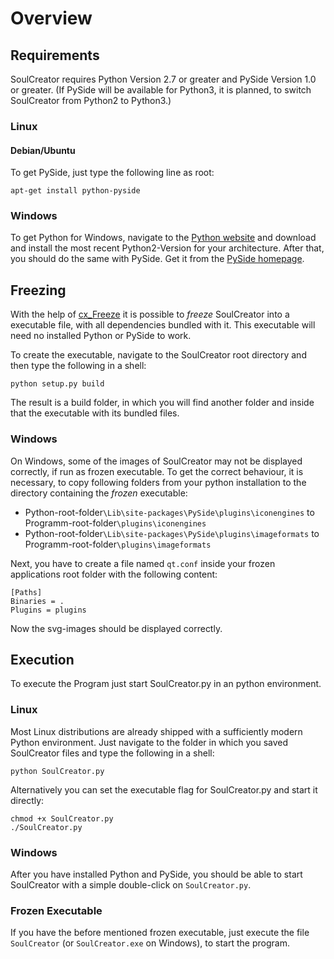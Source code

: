 # Overview


## Requirements

SoulCreator requires Python Version 2.7 or greater and PySide Version 1.0 or greater. (If PySide will be available for Python3, it is planned, to switch SoulCreator from Python2 to Python3.)


### Linux


#### Debian/Ubuntu

To get PySide, just type the following line as root:

	apt-get install python-pyside


### Windows

To get Python for Windows, navigate to the [Python website](http://python.org/download/) and download and install the most recent Python2-Version for your architecture. After that, you should do the same with PySide. Get it from the [PySide homepage](http://developer.qt.nokia.com/wiki/PySide_Binaries_Windows).


## Freezing

With the help of [cx_Freeze](http://cx-freeze.sourceforge.net/) it is possible to *freeze* SoulCreator into a executable file, with all dependencies bundled with it. This executable will need no installed Python or PySide to work.

To create the executable, navigate to the SoulCreator root directory and then type the following in a shell:

	python setup.py build

The result is a build folder, in which you will find another folder and inside that the executable with its bundled files.


### Windows

On Windows, some of the images of SoulCreator may not be displayed correctly, if run as frozen executable. To get the correct behaviour, it is necessary, to copy following folders from your python installation to the directory containing the *frozen* executable:

* Python-root-folder`\Lib\site-packages\PySide\plugins\iconengines` to Programm-root-folder`\plugins\iconengines`
* Python-root-folder`\Lib\site-packages\PySide\plugins\imageformats` to Programm-root-folder`\plugins\imageformats`

Next, you have to create a file named `qt.conf` inside your frozen applications root folder with the following content:

	[Paths]
	Binaries = .
	Plugins = plugins

Now the svg-images should be displayed correctly.


## Execution

To execute the Program just start SoulCreator.py in an python environment.


### Linux

Most Linux distributions are already shipped with a sufficiently modern Python environment. Just navigate to the folder in which you saved SoulCreator files and type the following in a shell:

	python SoulCreator.py

Alternatively you can set the executable flag for SoulCreator.py and start it directly:

	chmod +x SoulCreator.py
	./SoulCreator.py


### Windows

After you have installed Python and PySide, you should be able to start SoulCreator with a simple double-click on `SoulCreator.py`.


### Frozen Executable

If you have the before mentioned frozen executable, just execute the file `SoulCreator` (or `SoulCreator.exe` on Windows), to start the program.

